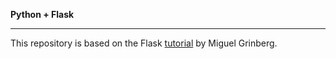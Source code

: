 **Python + Flask**

---

This repository is based on the Flask [tutorial](https://blog.miguelgrinberg.com/post/the-flask-mega-tutorial-part-i-hello-world) by Miguel Grinberg.
